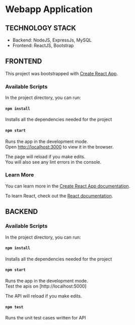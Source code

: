 # Webapp Application

## TECHNOLOGY STACK
* Backend: NodeJS, ExpressJs, MySQL
* Frontend: ReactJS, Bootstrap

## FRONTEND

This project was bootstrapped with [Create React App](https://github.com/facebook/create-react-app).

### Available Scripts
In the project directory, you can run:<br />

#### `npm install`

Installs all the dependencies needed for the project

#### `npm start`

Runs the app in the development mode.<br />
Open [http://localhost:3000](http://localhost:3000) to view it in the browser.

The page will reload if you make edits.<br />
You will also see any lint errors in the console.
<br />
### Learn More

You can learn more in the [Create React App documentation](https://facebook.github.io/create-react-app/docs/getting-started).

To learn React, check out the [React documentation](https://reactjs.org/).


## BACKEND

### Available Scripts
In the project directory, you can run: <br />

#### `npm install`

Installs all the dependencies needed for the project <br />

#### `npm start`

Runs the app in the development mode.<br />
Test the apis on [http://localhost:5000] 

The API will reload if you make edits.<br />

#### `npm test`

Runs the unit test cases written for API<br />
